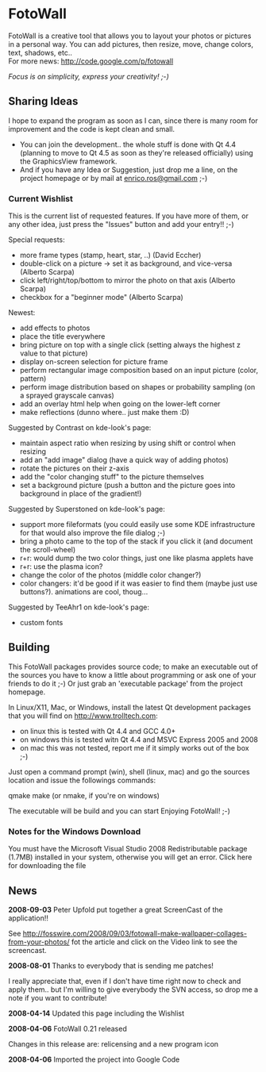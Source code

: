 FotoWall
========

FotoWall is a creative tool that allows you to layout your photos or pictures in a personal way. You can add pictures, then resize, move, change colors, text, shadows, etc..   
For more news: http://code.google.com/p/fotowall

*Focus is on simplicity, express your creativity! ;-)*


Sharing Ideas
-------------

I hope to expand the program as soon as I can, since there is many room for improvement and the code is kept clean and small.

- You can join the development.. the whole stuff is done with Qt 4.4 (planning
  to move to Qt 4.5 as soon as they're released officially) using the
  GraphicsView framework.
- And if you have any Idea or Suggestion, just drop me a line, on the project
  homepage or by mail at  enrico.ros@gmail.com ;-)

### Current Wishlist

This is the current list of requested features. If you have more of them, or any other idea, just press the "Issues" button and add your entry!! ;-) 

Special requests:

* more frame types (stamp, heart, star, ..) (David Eccher) 
* double-click on a picture -> set it as background, and vice-versa (Alberto Scarpa) 
* click left/right/top/bottom to mirror the photo on that axis (Alberto Scarpa) 
* checkbox for a "beginner mode" (Alberto Scarpa) 

Newest:

* add effects to photos 
* place the title everywhere 
* bring picture on top with a single click (setting always the highest z value to that picture) 
* display on-screen selection for picture frame 
* perform rectangular image composition based on an input picture (color, pattern) 
* perform image distribution based on shapes or probability sampling (on a sprayed grayscale canvas) 
* add an overlay html help when going on the lower-left corner 
* make reflections (dunno where.. just make them :D) 

Suggested by Contrast on kde-look's page: 

* maintain aspect ratio when resizing by using shift or control when resizing 
* add an "add image" dialog (have a quick way of adding photos) 
* rotate the pictures on their z-axis 
* add the "color changing stuff" to the picture themselves 
* set a background picture (push a button and the picture goes into background in place of the gradient!) 

Suggested by Superstoned on kde-look's page: 

* support more fileformats (you could easily use some KDE infrastructure for that would also improve the file dialog ;-) 
* bring a photo came to the top of the stack if you click it (and document the scroll-wheel) 
* r+r: would dump the two color things, just one like plasma applets have 
* r+r: use the plasma icon? 
* change the color of the photos (middle color changer?) 
* color changers: it'd be good if it was easier to find them (maybe just use buttons?). animations are cool, thoug... 

Suggested by TeeAhr1 on kde-look's page: 

* custom fonts


Building
--------

This FotoWall packages provides source code; to make an executable out of the
sources you have to know a little about programming or ask one of your friends
to do it ;-) Or just grab an 'executable package' from the project homepage.

In Linux/X11, Mac, or Windows, install the latest Qt development packages that
you will find on http://www.trolltech.com:

- on linux this is tested with Qt 4.4 and GCC 4.0+
- on windows this is tested witn Qt 4.4 and MSVC Express 2005 and 2008
- on mac this was not tested, report me if it simply works out of the box ;-)

Just open a command prompt (win), shell (linux, mac) and go the sources
location and issue the followings commands:

   qmake
   make   (or nmake, if you're on windows)

The executable will be build and you can start Enjoying FotoWall! ;-)


### Notes for the Windows Download

You must have the Microsoft Visual Studio 2008 Redistributable package (1.7MB) installed in your system, otherwise you will get an error. Click here for downloading the file 


News
----

**2008-09-03** Peter Upfold put together a great ScreenCast of the application!! 

See http://fosswire.com/2008/09/03/fotowall-make-wallpaper-collages-from-your-photos/ fot the article and click on the Video link to see the screencast. 

**2008-08-01** Thanks to everybody that is sending me patches! 

I really appreciate that, even if I don't have time right now to check and apply them.. but I'm willing to give everybody the SVN access, so drop me a note if you want to contribute! 

**2008-04-14** Updated this page including the Wishlist 

**2008-04-06** FotoWall 0.21 released 

Changes in this release are: relicensing and a new program icon 

**2008-04-06** Imported the project into Google Code

